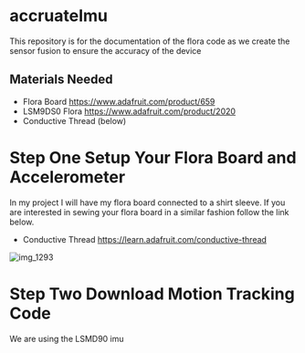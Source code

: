 # accruateImu
This repository is for the documentation of the flora code as we create the sensor fusion to ensure the accuracy of the device
## Materials Needed 
- Flora Board https://www.adafruit.com/product/659
- LSM9DS0 Flora https://www.adafruit.com/product/2020
- Conductive Thread (below)

# Step One Setup Your Flora Board and Accelerometer
In my project I will have my flora board connected to a shirt sleeve. If you are interested in sewing your flora board in a similar fashion follow the link below. 
- Conductive Thread 
https://learn.adafruit.com/conductive-thread

![img_1293](https://cloud.githubusercontent.com/assets/9138420/26770852/e6e7c7da-497f-11e7-8a0f-29a1274de3c2.JPG)

# Step Two Download Motion Tracking Code 
We are using the LSMD90 imu
